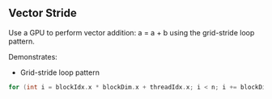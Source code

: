 ## Vector Stride

Use a GPU to perform vector addition:
a = a + b
using the grid-stride loop pattern.

Demonstrates:
* Grid-stride loop pattern
```cpp
for (int i = blockIdx.x * blockDim.x + threadIdx.x; i < n; i += blockDim.x * gridDim.x)
```
